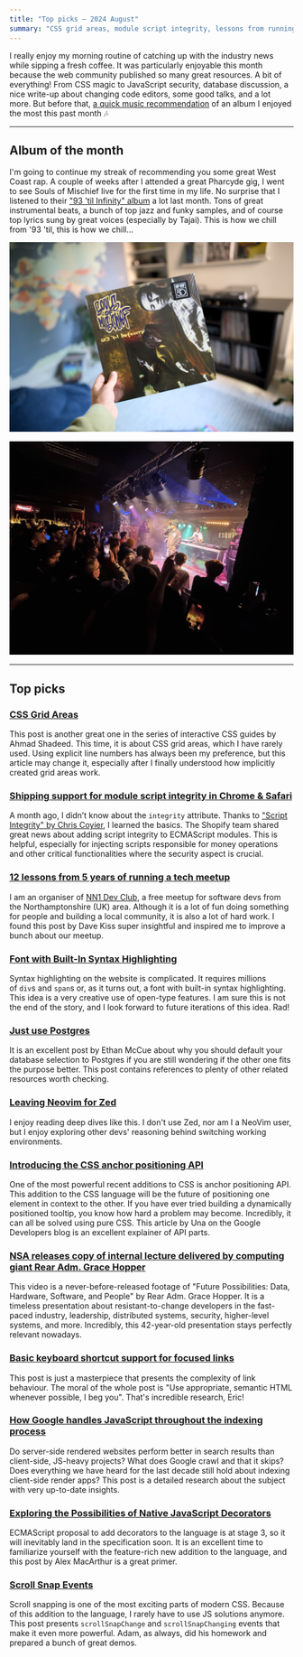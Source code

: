 ```yaml
---
title: "Top picks — 2024 August"
summary: "CSS grid areas, module script integrity, lessons from running a tech meetup, syntax highlighting, PostgreSQL discussion, JavaScript decorators and more."
---
```


I really enjoy my morning routine of catching up with the industry news while sipping a fresh coffee. It was particularly enjoyable this month because the web community published so many great resources. A bit of everything! From CSS magic to JavaScript security, database discussion, a nice write-up about changing code editors, some good talks, and a lot more. But before that, [a quick music recommendation](#album-of-the-month) of an album I enjoyed the most this past month 🎶

---

## Album of the month

I'm going to continue my streak of recommending you some great West Coast rap. A couple of weeks after I attended a great Pharcyde gig, I went to see Souls of Mischief live for the first time in my life. No surprise that I listened to their ["93 'til Infinity" album](https://www.discogs.com/release/5651162-Souls-Of-Mischief-93-Til-Infinity-20th-Anniversary-Edition) a lot last month. Tons of great instrumental beats, a bunch of top jazz and funky samples, and of course top lyrics sung by great voices (especially by Tajai). This is how we chill from '93 'til, this is how we chill…

![Souls of Mischief - 93 Til Infinity, album cover](souls-of-mischief-album.jpg)

![Crowd dancing in front of a stage at the Souls Of mischief concert](souls-of-mischief-gig.jpg)

---

## Top picks

### [CSS Grid Areas](https://ishadeed.com/article/css-grid-area/)

This post is another great one in the series of interactive CSS guides by Ahmad Shadeed. This time, it is about CSS grid areas, which I have rarely used. Using explicit line numbers has always been my preference, but this article may change it, especially after I finally understood how implicitly created grid areas work.
### [Shipping support for module script integrity in Chrome & Safari](https://shopify.engineering/shipping-support-for-module-script-integrity-in-chrome-safari)

A month ago, I didn’t know about the `integrity` attribute. Thanks to ["Script Integrity" by Chris Coyier](https://frontendmasters.com/blog/script-integrity/), I learned the basics. The Shopify team shared great news about adding script integrity to ECMAScript modules. This is helpful, especially for injecting scripts responsible for money operations and other critical functionalities where the security aspect is crucial.

### [12 lessons from 5 years of running a tech meetup](https://davekiss.com/blog/12-lessons-from-5-years-of-running-a-tech-meetup)

I am an organiser of [NN1 Dev Club](https://pawelgrzybek.com/i-am-organising-a-meetup-northamptonshire-dev-club/), a free meetup for software devs from the Northamptonshire (UK) area. Although it is a lot of fun doing something for people and building a local community, it is also a lot of hard work. I found this post by Dave Kiss super insightful and inspired me to improve a bunch about our meetup.

### [Font with Built-In Syntax Highlighting](https://blog.glyphdrawing.club/font-with-built-in-syntax-highlighting/)

Syntax highlighting on the website is complicated. It requires millions of `div`s and `span`s or, as it turns out, a font with built-in syntax highlighting. This idea is a very creative use of open-type features. I am sure this is not the end of the story, and I look forward to future iterations of this idea. Rad!

### [Just use Postgres](https://mccue.dev/pages/8-16-24-just-use-postgres)

It is an excellent post by Ethan McCue about why you should default your database selection to Postgres if you are still wondering if the other one fits the purpose better. This post contains references to plenty of other related resources worth checking.

### [Leaving Neovim for Zed](https://stevedylan.dev/posts/leaving-neovim-for-zed)
I enjoy reading deep dives like this. I don't use Zed, nor am I a NeoVim user, but I enjoy exploring other devs' reasoning behind switching working environments.

### [Introducing the CSS anchor positioning API](https://developer.chrome.com/blog/anchor-positioning-api)

One of the most powerful recent additions to CSS is anchor positioning API. This addition to the CSS language will be the future of positioning one element in context to the other. If you have ever tried building a dynamically positioned tooltip, you know how hard a problem may become. Incredibly, it can all be solved using pure CSS. This article by Una on the Google Developers blog is an excellent explainer of API parts.

### [NSA releases copy of internal lecture delivered by computing giant Rear Adm. Grace Hopper](https://www.nsa.gov/Press-Room/Press-Releases-Statements/Press-Release-View/Article/3884041/nsa-releases-copy-of-internal-lecture-delivered-by-computing-giant-rear-adm-gra/)

This video is a never-before-released footage of "Future Possibilities: Data, Hardware, Software, and People" by Rear Adm. Grace Hopper. It is a timeless presentation about resistant-to-change developers in the fast-paced industry, leadership, distributed systems, security, higher-level systems, and more. Incredibly, this 42-year-old presentation stays perfectly relevant nowadays.

### [Basic keyboard shortcut support for focused links](https://ericwbailey.website/published/basic-keyboard-shortcut-support-for-focused-links/)

This post is just a masterpiece that presents the complexity of link behaviour. The moral of the whole post is "Use appropriate, semantic HTML whenever possible, I beg you". That's incredible research, Eric!

### [How Google handles JavaScript throughout the indexing process](https://vercel.com/blog/how-google-handles-javascript-throughout-the-indexing-process)

Do server-side rendered websites perform better in search results than client-side, JS-heavy projects? What does Google crawl and that it skips? Does everything we have heard for the last decade still hold about indexing client-side render apps? This post is a detailed research about the subject with very up-to-date insights.

### [Exploring the Possibilities of Native JavaScript Decorators](https://frontendmasters.com/blog/exploring-the-possibilities-of-native-javascript-decorators/)

ECMAScript proposal to add decorators to the language is at stage 3, so it will inevitably land in the specification soon. It is an excellent time to familiarize yourself with the feature-rich new addition to the language, and this post by Alex MacArthur is a great primer.

### [Scroll Snap Events](https://developer.chrome.com/blog/scroll-snap-events?hl=en)

Scroll snapping is one of the most exciting parts of modern CSS. Because of this addition to the language, I rarely have to use JS solutions anymore. This post presents `scrollSnapChange` and `scrollSnapChanging` events that make it even more powerful. Adam, as always, did his homework and prepared a bunch of great demos.
